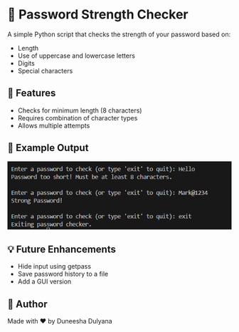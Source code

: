 # 🔐 Password Strength Checker
A simple Python script that checks the strength of your password based on:
- Length
- Use of uppercase and lowercase letters
- Digits
- Special characters

## 🚀 Features

- Checks for minimum length (8 characters)
- Requires combination of character types
- Allows multiple attempts

## 📸 Example Output
![Screenshot of terminal showing strong and weak password results](Screenshot.png)

## 💡 Future Enhancements

- Hide input using getpass
- Save password history to a file
- Add a GUI version

## 🌟 Author
Made with ❤️ by Duneesha Dulyana




